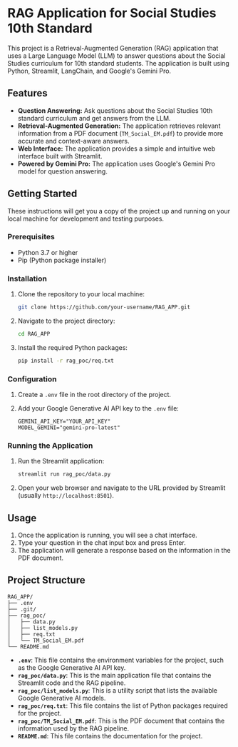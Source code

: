 # RAG Application for Social Studies 10th Standard

This project is a Retrieval-Augmented Generation (RAG) application that uses a Large Language Model (LLM) to answer questions about the Social Studies curriculum for 10th standard students. The application is built using Python, Streamlit, LangChain, and Google's Gemini Pro.

## Features

*   **Question Answering:** Ask questions about the Social Studies 10th standard curriculum and get answers from the LLM.
*   **Retrieval-Augmented Generation:** The application retrieves relevant information from a PDF document (`TM_Social_EM.pdf`) to provide more accurate and context-aware answers.
*   **Web Interface:** The application provides a simple and intuitive web interface built with Streamlit.
*   **Powered by Gemini Pro:** The application uses Google's Gemini Pro model for question answering.

## Getting Started

These instructions will get you a copy of the project up and running on your local machine for development and testing purposes.

### Prerequisites

*   Python 3.7 or higher
*   Pip (Python package installer)

### Installation

1.  Clone the repository to your local machine:

    ```bash
    git clone https://github.com/your-username/RAG_APP.git
    ```

2.  Navigate to the project directory:

    ```bash
    cd RAG_APP
    ```

3.  Install the required Python packages:

    ```bash
    pip install -r rag_poc/req.txt
    ```

### Configuration

1.  Create a `.env` file in the root directory of the project.

2.  Add your Google Generative AI API key to the `.env` file:

    ```
    GEMINI_API_KEY="YOUR_API_KEY"
    MODEL_GEMINI="gemini-pro-latest"
    ```

### Running the Application

1.  Run the Streamlit application:

    ```bash
    streamlit run rag_poc/data.py
    ```

2.  Open your web browser and navigate to the URL provided by Streamlit (usually `http://localhost:8501`).

## Usage

1.  Once the application is running, you will see a chat interface.
2.  Type your question in the chat input box and press Enter.
3.  The application will generate a response based on the information in the PDF document.

## Project Structure

```
RAG_APP/
├── .env
├── .git/
├── rag_poc/
│   ├── data.py
│   ├── list_models.py
│   ├── req.txt
│   └── TM_Social_EM.pdf
└── README.md
```

*   **`.env`**: This file contains the environment variables for the project, such as the Google Generative AI API key.
*   **`rag_poc/data.py`**: This is the main application file that contains the Streamlit code and the RAG pipeline.
*   **`rag_poc/list_models.py`**: This is a utility script that lists the available Google Generative AI models.
*   **`rag_poc/req.txt`**: This file contains the list of Python packages required for the project.
*   **`rag_poc/TM_Social_EM.pdf`**: This is the PDF document that contains the information used by the RAG pipeline.
*   **`README.md`**: This file contains the documentation for the project.
